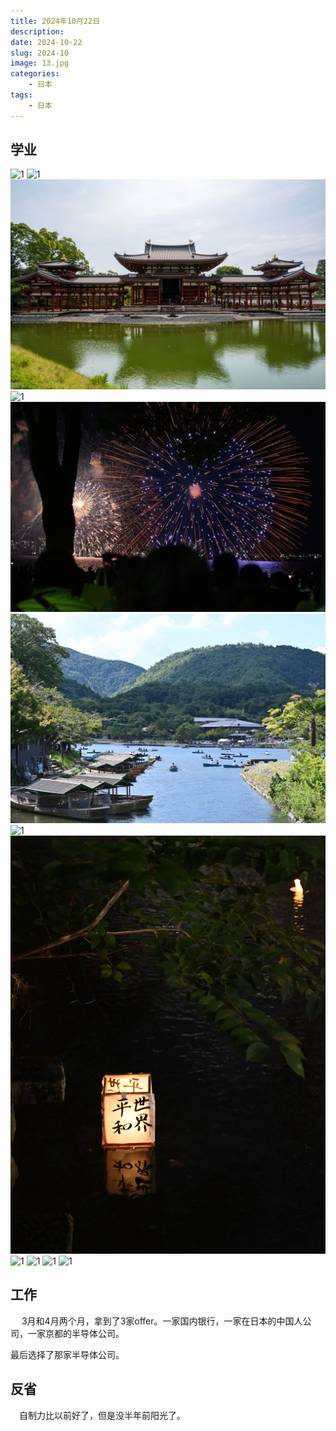 ```yaml
---
title: 2024年10月22日
description: 
date: 2024-10-22
slug: 2024-10
image: 13.jpg
categories:
    - 日本
tags:
    - 日本
---
```


## 学业
![1](4.JPG)
![1](5.jpg)
![1](6.jpg)
![1](7.jpg)
![1](8.JPG)
![1](9.JPG)
![1](10.JPG)
![1](11.JPG)
![1](12.jpg)
![1](13.jpg)
![1](14.JPG)
![1](15.JPG)
## 工作
&emsp; 3月和4月两个月，拿到了3家offer。一家国内银行，一家在日本的中国人公司，一家京都的半导体公司。

最后选择了那家半导体公司。
## 反省
&emsp;自制力比以前好了，但是没半年前阳光了。